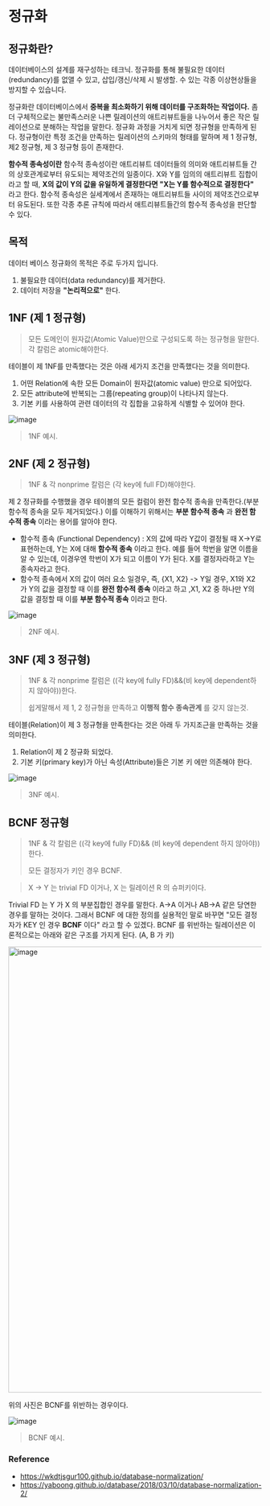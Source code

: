 # 정규화

## 정규화란? 

데이터베이스의 설계를 재구성하는 테크닉. 정규화를 통해 불필요한 데이터(redundancy)를 없앨 수 있고, 삽입/갱신/삭제 시 발생할. 수 있는 각종 이상현상들을 방지할 수 있습니다.

정규화란 데이터베이스에서 **중복을 최소화하기 위해 데이터를 구조화하는 작업이다.** 좀 더 구체적으로는 불만족스러운 나쁜 릴레이션의 애트리뷰트들을 나누어서 좋은 작은 릴레이션으로 분해하는 작업을 말한다. 정규화 과정을 거치게 되면 정규형을 만족하게 된다. 정규형이란 특정 조건을 만족하는 릴레이션의 스키마의 형태를 말하며 제 1 정규형, 제2 정규형, 제 3 정규형 등이 존재한다.

**함수적 종속성이란** 함수적 종속성이란 애트리뷰트 데이터들의 의미와 애트리뷰트들 간의 상호관계로부터 유도되는 제약조건의 일종이다. X와 Y를 임의의 애트리뷰트 집합이라고 할 때, **X의 값이 Y의 값을 유일하게 결정한다면 "X는 Y를 함수적으로 결정한다"** 라고 한다. 함수적 종속성은 실세계에서 존재하는 애트리뷰트들 사이의 제약조건으로부터 유도된다. 또한 각종 추론 규칙에 따라서 애트리뷰트들간의 함수적 종속성을 판단할 수 있다.

## 목적

데이터 베이스 정규화의 목적은 주로 두가지 입니다.

1. 불필요한 데이터(data redundancy)를 제거한다.
2. 데이터 저장을 **"논리적으로"** 한다.



## 1NF (제 1 정규형)

> 모든 도메인이 원자값(Atomic Value)만으로 구성되도록 하는 정규형을 말한다.
> 각 칼럼은 atomic해야한다.

테이블이 제 1NF를 만족했다는 것은 아래 세가지 조건을 만족했다는 것을 의미한다.

1. 어떤 Relation에 속한 모든 Domain이 원자값(atomic value) 만으로 되어있다.
2. 모든 attribute에 반복되는 그룹(repeating group)이 나타나지 않는다.
3. 기본 키를 사용하여 관련 데이터의 각 집합을 고유하게 식별할 수 있어야 한다.

![image](https://user-images.githubusercontent.com/42582516/80311581-7401f000-881b-11ea-9fc1-efc5b1e8c249.png)

> 1NF 예시.



## 2NF (제 2 정규형)

> 1NF & 각 nonprime 칼럼은 (각 key에 full FD)해야한다.

제 2 정규화를 수행했을 경우 테이블의 모든 컬럼이 완전 함수적 종속을 만족한다.(부분 함수적 종속을 모두 제거되었다.) 이를 이해하기 위해서는 **부분 함수적 종속** 과 **완전 함수적 종속** 이라는 용어를 알아야 한다.

* 함수적 종속 (Functional Dependency) : X의 값에 따라 Y값이 결정될 때 X->Y로 표현하는데, Y는 X에 대해 **함수적 종속** 이라고 한다. 예를 들어 학번을 알면 이름을 알 수 있는데, 이경우엔 학번이 X가 되고 이름이 Y가 된다. X를 결정자라하고 Y는 종속자라고 한다. 
* 함수적 종속에서 X의 값이 여러 요소 일경우, 즉, {X1, X2} -> Y일 경우, X1와 X2가 Y의 값을 결정할 때 이를 **완전 함수적 종속** 이라고 하고 ,X1, X2 중 하나만 Y의 값을 결정할 때 이를 **부분 함수적 종속** 이라고 한다.

![image](https://user-images.githubusercontent.com/42582516/80311601-909e2800-881b-11ea-95a2-9e136acc4f41.png)

> 2NF 예시.



## 3NF (제 3 정규형)

> 1NF & 각 nonprime 칼럼은 ((각 key에 fully FD)&&(비 key에 dependent하지 않아야))한다.
>
> 쉽게말해서 제 1, 2 정규형을 만족하고 **이행적 함수 종속관계** 를 갖지 않는것.

테이블(Relation)이 제 3 정규형을 만족한다는 것은 아래 두 가지조근을 만족하는 것을 의미한다.

1. Relation이 제 2 정규화 되었다. 
2. 기본 키(primary key)가 아닌 속성(Attribute)들은 기본 키 에만 의존해야 한다.

![image](https://user-images.githubusercontent.com/42582516/80311616-a3186180-881b-11ea-9adf-21af9c517b5d.png)

> 3NF 예시.



## BCNF 정규형

> 1NF & 각 칼럼은 ((각 key에 fully FD)&& (비 key에 dependent 하지 않아야))한다.
>
> 모든 결정자가 키인 경우 BCNF.

> X -> Y 는 trivial FD 이거나, X 는 릴레이션 R 의 슈퍼키이다.

Trivial FD 는 Y 가 X 의 부분집합인 경우를 말한다. A->A 이거나 AB->A 같은 당연한 경우를 말하는 것이다. 그래서 BCNF 에 대한 정의를 실용적인 말로 바꾸면 "모든 결정자가 KEY 인 경우 **BCNF** 이다" 라고 할 수 있겠다. BCNF 를 위반하는 릴레이션은 이론적으로는 아래와 같은 구조를 가지게 된다. (A, B 가 키)

<img width="887" alt="image" src="https://user-images.githubusercontent.com/36303777/80274140-36b23b00-8713-11ea-94e5-634108d87883.png">

위의 사진은  BCNF를 위반하는 경우이다.

![image](https://user-images.githubusercontent.com/42582516/80311625-b297aa80-881b-11ea-838f-83dce5144585.png)

> BCNF 예시.



### Reference

* https://wkdtjsgur100.github.io/database-normalization/
* https://yaboong.github.io/database/2018/03/10/database-normalization-2/